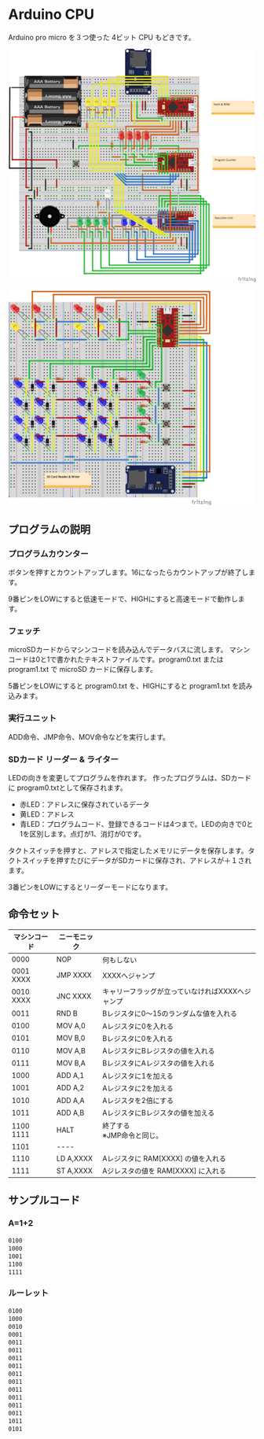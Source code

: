 # Arduino CPU

Arduino pro micro を３つ使った 4ビット CPU もどきです。

![回路イメージ](image/ArduinoCPU-image.png)

![SDカードリーダーライター](image/SDCardReaderWriter.png)

## プログラムの説明

### プログラムカウンター

ボタンを押すとカウントアップします。16になったらカウントアップが終了します。

9番ピンをLOWにすると低速モードで、HIGHにすると高速モードで動作します。

### フェッチ
  
microSDカードからマシンコードを読み込んでデータバスに流します。
マシンコードは0と1で書かれたテキストファイルです。program0.txt または program1.txt で microSD カードに保存します。

5番ピンをLOWにすると program0.txt を、HIGHにすると program1.txt を読み込みます。

### 実行ユニット
  
ADD命令、JMP命令、MOV命令などを実行します。

### SDカード リーダー & ライター

LEDの向きを変更してプログラムを作れます。
作ったプログラムは、SDカードに program0.txtとして保存されます。

- 赤LED：アドレスに保存されているデータ
- 黄LED：アドレス
- 青LED：プログラムコード、登録できるコードは4つまで。LEDの向きで0と1を区別します。点灯が1、消灯が0です。

タクトスイッチを押すと、アドレスで指定したメモリにデータを保存します。タクトスイッチを押すたびにデータがSDカードに保存され、アドレスが＋１されます。

3番ピンをLOWにするとリーダーモードになります。

## 命令セット

| マシンコード | ニーモニック |      |
| ---- | ---- | ---- |
| 0000 | NOP | 何もしない |
| 0001<br>XXXX | JMP XXXX | XXXXへジャンプ |
| 0010<br>XXXX | JNC XXXX | キャリーフラッグが立っていなければXXXXへジャンプ |
| 0011 | RND B | Bレジスタに0〜15のランダムな値を入れる |
| 0100 | MOV A,0 | Aレジスタに0を入れる |
| 0101 | MOV B,0 | Bレジスタに0を入れる |
| 0110 | MOV A,B | AレジスタにBレジスタの値を入れる |
| 0111 | MOV B,A | BレジスタにAレジスタの値を入れる |
| 1000 | ADD A,1 | Aレジスタに1を加える |
| 1001 | ADD A,2 | Aレジスタに2を加える |
| 1010 | ADD A,A | Aレジスタを2倍にする |
| 1011 | ADD A,B | AレジスタにBレジスタの値を加える |
| 1100<br>1111 | HALT | 終了する<br>※JMP命令と同じ。 |
| 1101 | ---- | |
| 1110 | LD A,XXXX | Aレジスタに RAM[XXXX] の値を入れる |
| 1111 | ST A,XXXX | Aジレスタの値を RAM[XXXX] に入れる |

## サンプルコード

### A=1+2

```
0100
1000
1001
1100
1111
```

### ルーレット

```
0100
1000
0010
0001
0011
0011
0011
0011
0011
0011
0011
0011
0011
0011
1011
0101
```

